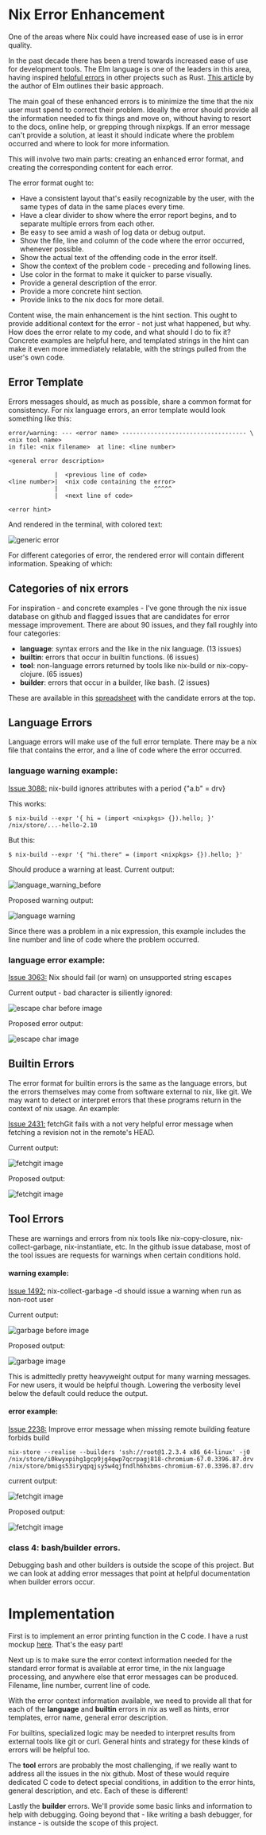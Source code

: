 # Nix Error Enhancement

One of the areas where Nix could have increased ease of use is in error quality.

In the past decade there has been a trend towards increased ease of use for development tools.  The Elm language is one of the leaders in this area, having inspired [helpful errors](https://blog.rust-lang.org/2016/08/10/Shape-of-errors-to-come.html) in other projects such as Rust.  [This article](https://elm-lang.org/news/compiler-errors-for-humans) by the author of Elm outlines their basic approach.

The main goal of these enhanced errors is to minimize the time that the nix user must spend to correct their problem.  Ideally the error should provide all the information needed to fix things and move on, without having to resort to the docs, online help, or grepping through nixpkgs.  If an error message can't provide a solution, at least it should indicate where the problem occurred and where to look for more information.

This will involve two main parts: creating an enhanced error format, and creating the corresponding content for each error.

The error format ought to: 
* Have a consistent layout that's easily recognizable by the user, with the same types of data in the same places every time.
* Have a clear divider to show where the error report begins, and to separate multiple errors from each other.
* Be easy to see amid a wash of log data or debug output.
* Show the file, line and column of the code where the error occurred, whenever possible.
* Show the actual text of the offending code in the error itself.
* Show the context of the problem code - preceding and following lines.
* Use color in the format to make it quicker to parse visually.
* Provide a general description of the error.
* Provide a more concrete hint section.
* Provide links to the nix docs for more detail.

Content wise, the main enhancement is the hint section.
This ought to provide additional context for the error - not just what happened, but why.
How does the error relate to my code, and what should I do to fix it?
Concrete examples are helpful here, and templated strings in the hint can make it 
even more immediately relatable, with the strings pulled from the user's own code. 

## Error Template

Errors messages should, as much as possible, share a common format for consistency.   For nix language errors, an error template would look something like this:

    error/warning: --- <error name> ----------------------------------- \<nix tool name>
    in file: <nix filename>  at line: <line number>
    
    <general error description>
        
                 |  <previous line of code>
    <line number>|  <nix code containing the error>
                 |                           ^^^^^
                 |  <next line of code>
                              
    <error hint>

And rendered in the terminal, with colored text:

![generic error](https://bots.practica.site/static/nixerr-imgs/generic.png)

For different categories of error, the rendered error will contain different information.  Speaking of which:

## Categories of nix errors

For inspiration - and concrete examples - I've gone through the nix issue database on github and flagged issues that are candidates for error message improvement.  There are about 90 issues, and they fall roughly into four categories:

  * **language**: syntax errors and the like in the nix language. (13 issues)
  * **builtin**: errors that occur in builtin functions. (6 issues)
  * **tool**: non-language  errors returned by tools like nix-build or nix-copy-clojure. (65 issues)
  * **builder**: errors that occur in a builder, like bash. (2 issues) 

These are available in this [spreadsheet](https://docs.google.com/spreadsheets/d/1YeMT8nQPaMaZWLKE0IqVY5o8XvfiNbhuv1TWWZ0VwJk/edit#gid=1201267462) with the candidate errors at the top.

## Language Errors

Language errors will make use of the full error template.  There may be a nix file that contains the error, and a line of code where the error occurred.  

### language warning example:

[Issue 3088:](https://github.com/NixOS/nix/issues/3088) nix-build ignores attributes with a period {"a.b" = drv}

This works:

	$ nix-build --expr '{ hi = (import <nixpkgs> {}).hello; }'
	/nix/store/...-hello-2.10


But this:

	$ nix-build --expr '{ "hi.there" = (import <nixpkgs> {}).hello; }'
	
Should produce a warning at least.  Current output:

![language_warning_before](https://bots.practica.site/static/nixerr-imgs/hi.there.before.png)

Proposed warning output:

![language warning](https://bots.practica.site/static/nixerr-imgs/attributename.png)

Since there was a problem in a nix expression, this example includes the line number and line of code where the problem occurred.

### language error example:

[Issue 3063:](https://github.com/NixOS/nix/issues/3063) Nix should fail (or warn) on unsupported string escapes

Current output - bad character is siliently ignored:

![escape char before image](https://bots.practica.site/static/nixerr-imgs/escape.before.png)        

Proposed error output:

![escape char image](https://bots.practica.site/static/nixerr-imgs/escapechar.png)        
## Builtin Errors

The error format for builtin errors is the same as the language errors, but the errors themselves may come from software external to nix, like git.  We may want to detect or interpret errors that these programs return in the context of nix usage.  An example:

[Issue 2431:](https://github.com/NixOS/nix/issues/2431) fetchGit fails with a not very helpful error message when fetching a revision not in the remote's HEAD.

Current output:

![fetchgit image](https://bots.practica.site/static/nixerr-imgs/fetchgit-before.png)

Proposed output:

![fetchgit image](https://bots.practica.site/static/nixerr-imgs/fetchgit.png)

##  Tool Errors

These are warnings and errors from nix tools like nix-copy-closure, nix-collect-garbage, nix-instantiate, etc.  In the github issue database, most of the tool issues are requests for warnings when certain conditions hold.  

#### warning example: 
[Issue 1492:](https://github.com/NixOS/nix/issues/1492) nix-collect-garbage -d should issue a warning when run as non-root user

Current output:

![garbage before image](https://bots.practica.site/static/nixerr-imgs/garbage-before.png)

Proposed output:

![garbage image](https://bots.practica.site/static/nixerr-imgs/garbage.png)

This is admittedly pretty heavyweight output for many warning messages.
For new users, it would be helpful though.  Lowering the verbosity level below the default
could reduce the output.


#### error example: 
[Issue 2238:](https://github.com/NixOS/nix/issues/2238) Improve error message when missing remote building feature forbids build

```
nix-store --realise --builders 'ssh://root@1.2.3.4 x86_64-linux' -j0 /nix/store/i0kwyxpihg1gcp9jg4qwp7qcrpagj818-chromium-67.0.3396.87.drv /nix/store/bmigs53iryqpqjsy5w4qjfndlh6hxbms-chromium-67.0.3396.87.drv
```

current output:

![fetchgit image](https://bots.practica.site/static/nixerr-imgs/chromium.fail.png)

Proposed output:

![fetchgit image](https://bots.practica.site/static/nixerr-imgs/remote-builder.png)

### class 4:  bash/builder errors.

Debugging bash and other builders is outside the scope of this project.  But we can look at adding error messages that point
at helpful documentation when builder errors occur.

# Implementation

First is to implement an error printing function in the C code.  I have a rust mockup [here](https://github.com/bburdette/nix-errors-wk/tree/master/colorerrors).  That's the easy part!

Next up is to make sure the error context information needed for the standard error format is available at error time, in the nix language processing, and anywhere else that error messages can be produced.  Filename, line number, current line of code.  

With the error context information available, we need to provide all that for each of the **language** and **builtin** errors in nix as well as hints, error templates, error name, general error description.

For builtins, specialized logic may be needed to interpret results from external tools like git or curl.  General hints and strategy for these kinds of errors will be helpful too.

The **tool** errors are probably the most challenging, if we really want to address all the issues in the nix github.  Most of these would require dedicated C code to detect special conditions, in addition to the error hints, general description, and etc.  Each of these is different!

Lastly the **builder** errors.  We'll provide some basic links and information to help with debugging.  Going beyond that - like writing a bash debugger, for instance - is outside the scope of this project.
